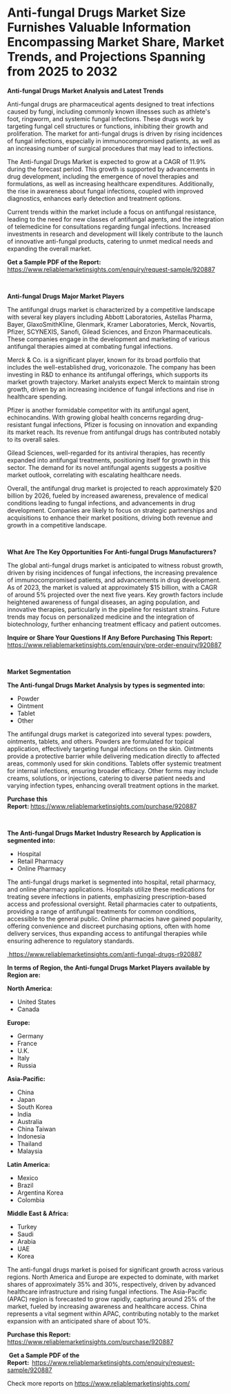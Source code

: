 <p><h1>Anti-fungal Drugs Market Size Furnishes Valuable Information Encompassing Market Share, Market Trends, and Projections Spanning from 2025 to 2032</h1></p><p><strong>Anti-fungal Drugs Market Analysis and Latest Trends</strong></p>
<p><p>Anti-fungal drugs are pharmaceutical agents designed to treat infections caused by fungi, including commonly known illnesses such as athlete's foot, ringworm, and systemic fungal infections. These drugs work by targeting fungal cell structures or functions, inhibiting their growth and proliferation. The market for anti-fungal drugs is driven by rising incidences of fungal infections, especially in immunocompromised patients, as well as an increasing number of surgical procedures that may lead to infections.</p><p>The Anti-fungal Drugs Market is expected to grow at a CAGR of 11.9% during the forecast period. This growth is supported by advancements in drug development, including the emergence of novel therapies and formulations, as well as increasing healthcare expenditures. Additionally, the rise in awareness about fungal infections, coupled with improved diagnostics, enhances early detection and treatment options. </p><p>Current trends within the market include a focus on antifungal resistance, leading to the need for new classes of antifungal agents, and the integration of telemedicine for consultations regarding fungal infections. Increased investments in research and development will likely contribute to the launch of innovative anti-fungal products, catering to unmet medical needs and expanding the overall market.</p></p>
<p><strong>Get a Sample PDF of the Report:&nbsp;</strong> <a href="https://www.reliablemarketinsights.com/enquiry/request-sample/920887?utm_campaign=2532&utm_medium=2&utm_source=Github&utm_content=ia&utm_term=03032025&utm_id=anti-fungal-drugs">https://www.reliablemarketinsights.com/enquiry/request-sample/920887</a></p>
<p>&nbsp;</p>
<p><strong>Anti-fungal Drugs Major Market Players</strong></p>
<p><p>The antifungal drugs market is characterized by a competitive landscape with several key players including Abbott Laboratories, Astellas Pharma, Bayer, GlaxoSmithKline, Glenmark, Kramer Laboratories, Merck, Novartis, Pfizer, SCYNEXIS, Sanofi, Gilead Sciences, and Enzon Pharmaceuticals. These companies engage in the development and marketing of various antifungal therapies aimed at combating fungal infections.</p><p>Merck & Co. is a significant player, known for its broad portfolio that includes the well-established drug, voriconazole. The company has been investing in R&D to enhance its antifungal offerings, which supports its market growth trajectory. Market analysts expect Merck to maintain strong growth, driven by an increasing incidence of fungal infections and rise in healthcare spending.</p><p>Pfizer is another formidable competitor with its antifungal agent, echinocandins. With growing global health concerns regarding drug-resistant fungal infections, Pfizer is focusing on innovation and expanding its market reach. Its revenue from antifungal drugs has contributed notably to its overall sales.</p><p>Gilead Sciences, well-regarded for its antiviral therapies, has recently expanded into antifungal treatments, positioning itself for growth in this sector. The demand for its novel antifungal agents suggests a positive market outlook, correlating with escalating healthcare needs.</p><p>Overall, the antifungal drug market is projected to reach approximately $20 billion by 2026, fueled by increased awareness, prevalence of medical conditions leading to fungal infections, and advancements in drug development. Companies are likely to focus on strategic partnerships and acquisitions to enhance their market positions, driving both revenue and growth in a competitive landscape.</p></p>
<p>&nbsp;</p>
<p><strong>What Are The Key Opportunities For Anti-fungal Drugs Manufacturers?</strong></p>
<p><p>The global anti-fungal drugs market is anticipated to witness robust growth, driven by rising incidences of fungal infections, the increasing prevalence of immunocompromised patients, and advancements in drug development. As of 2023, the market is valued at approximately $15 billion, with a CAGR of around 5% projected over the next five years. Key growth factors include heightened awareness of fungal diseases, an aging population, and innovative therapies, particularly in the pipeline for resistant strains. Future trends may focus on personalized medicine and the integration of biotechnology, further enhancing treatment efficacy and patient outcomes.</p></p>
<p><strong>Inquire or Share Your Questions If Any Before Purchasing This Report:</strong> <a href="https://www.reliablemarketinsights.com/enquiry/pre-order-enquiry/920887?utm_campaign=2532&utm_medium=2&utm_source=Github&utm_content=ia&utm_term=03032025&utm_id=anti-fungal-drugs">https://www.reliablemarketinsights.com/enquiry/pre-order-enquiry/920887</a></p>
<p>&nbsp;</p>
<p><strong>Market Segmentation</strong></p>
<p><strong>The Anti-fungal Drugs Market Analysis by types is segmented into:</strong></p>
<p><ul><li>Powder</li><li>Ointment</li><li>Tablet</li><li>Other</li></ul></p>
<p><p>The antifungal drugs market is categorized into several types: powders, ointments, tablets, and others. Powders are formulated for topical application, effectively targeting fungal infections on the skin. Ointments provide a protective barrier while delivering medication directly to affected areas, commonly used for skin conditions. Tablets offer systemic treatment for internal infections, ensuring broader efficacy. Other forms may include creams, solutions, or injections, catering to diverse patient needs and varying infection types, enhancing overall treatment options in the market.</p></p>
<p><strong>Purchase this Report:&nbsp;</strong><a href="https://www.reliablemarketinsights.com/purchase/920887?utm_campaign=2532&utm_medium=2&utm_source=Github&utm_content=ia&utm_term=03032025&utm_id=anti-fungal-drugs">https://www.reliablemarketinsights.com/purchase/920887</a></p>
<p>&nbsp;</p>
<p><strong>The Anti-fungal Drugs Market Industry Research by Application is segmented into:</strong></p>
<p><ul><li>Hospital</li><li>Retail Pharmacy</li><li>Online Pharmacy</li></ul></p>
<p><p>The anti-fungal drugs market is segmented into hospital, retail pharmacy, and online pharmacy applications. Hospitals utilize these medications for treating severe infections in patients, emphasizing prescription-based access and professional oversight. Retail pharmacies cater to outpatients, providing a range of antifungal treatments for common conditions, accessible to the general public. Online pharmacies have gained popularity, offering convenience and discreet purchasing options, often with home delivery services, thus expanding access to antifungal therapies while ensuring adherence to regulatory standards.</p></p>
<p><a href="https://www.reliablemarketinsights.com/anti-fungal-drugs-r920887?utm_campaign=2532&utm_medium=2&utm_source=Github&utm_content=ia&utm_term=03032025&utm_id=anti-fungal-drugs">&nbsp;https://www.reliablemarketinsights.com/anti-fungal-drugs-r920887</a></p>
<p><strong>In terms of Region, the Anti-fungal Drugs Market Players available by Region are:</strong></p>
<p>
    <p> <strong> North America: </strong>
        <ul>
            <li>United States</li>
            <li>Canada</li>
        </ul>
        </p> 
    <p> <strong> Europe: </strong>
        <ul>
            <li>Germany</li>
            <li>France</li>
            <li>U.K.</li>
            <li>Italy</li>
            <li>Russia</li>
        </ul>
        </p> 
    <p> <strong> Asia-Pacific: </strong>
        <ul>
            <li>China</li>
            <li>Japan</li>
            <li>South Korea</li>
            <li>India</li>
            <li>Australia</li>
            <li>China Taiwan</li>
            <li>Indonesia</li>
            <li>Thailand</li>
            <li>Malaysia</li>
        </ul>
        </p> 
    <p> <strong> Latin America: </strong>
        <ul>
            <li>Mexico</li>
            <li>Brazil</li>
            <li>Argentina Korea</li>
            <li>Colombia</li>
        </ul>
        </p> 
    <p> <strong> Middle East & Africa: </strong>
        <ul>
            <li>Turkey</li>
            <li>Saudi</li>
            <li>Arabia</li>
            <li>UAE</li>
            <li>Korea</li>
        </ul>
    </p>
    </p>
<p><p>The anti-fungal drugs market is poised for significant growth across various regions. North America and Europe are expected to dominate, with market shares of approximately 35% and 30%, respectively, driven by advanced healthcare infrastructure and rising fungal infections. The Asia-Pacific (APAC) region is forecasted to grow rapidly, capturing around 25% of the market, fueled by increasing awareness and healthcare access. China represents a vital segment within APAC, contributing notably to the market expansion with an anticipated share of about 10%.</p></p>
<p><strong>Purchase this Report: </strong><a href="https://www.reliablemarketinsights.com/purchase/920887?utm_campaign=2532&utm_medium=2&utm_source=Github&utm_content=ia&utm_term=03032025&utm_id=anti-fungal-drugs">https://www.reliablemarketinsights.com/purchase/920887</a></p>
<p>&nbsp;<strong>Get a Sample PDF of the Report:&nbsp;&nbsp;</strong><a href="https://www.reliablemarketinsights.com/enquiry/request-sample/920887?utm_campaign=2532&utm_medium=2&utm_source=Github&utm_content=ia&utm_term=03032025&utm_id=anti-fungal-drugs">https://www.reliablemarketinsights.com/enquiry/request-sample/920887</a></p>
<p><strong></strong></p>
<p>Check more reports on <a href="https://www.reliablemarketinsights.com/?utm_campaign=2532&utm_medium=2&utm_source=Github&utm_content=ia&utm_term=03032025&utm_id=anti-fungal-drugs">https://www.reliablemarketinsights.com/</a></p>